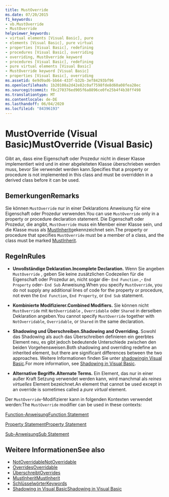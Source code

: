 ```yaml
---
title: MustOverride
ms.date: 07/20/2015
f1_keywords:
- vb.MustOverride
- MustOverride
helpviewer_keywords:
- virtual elements [Visual Basic], pure
- elements [Visual Basic], pure virtual
- properties [Visual Basic], redefining
- procedures [Visual Basic], overriding
- overriding, MustOverride keyword
- procedures [Visual Basic], redefining
- pure virtual elements [Visual Basic]
- MustOverride keyword [Visual Basic]
- properties [Visual Basic], overriding
ms.assetid: 6e9d9ad6-bb64-433f-b32b-3ef84293bf96
ms.openlocfilehash: 1b20108a2d42e82c0af7598fde8d60a08fea28ec
ms.sourcegitcommit: f8c270376ed905f6a8896ce0fe25b4f4b38ff498
ms.translationtype: MT
ms.contentlocale: de-DE
ms.lasthandoff: 06/04/2020
ms.locfileid: "84396193"
---
```

# <a name="mustoverride-visual-basic"></a><span data-ttu-id="cd96f-102">MustOverride (Visual Basic)</span><span class="sxs-lookup"><span data-stu-id="cd96f-102">MustOverride (Visual Basic)</span></span>
<span data-ttu-id="cd96f-103">Gibt an, dass eine Eigenschaft oder Prozedur nicht in dieser Klasse implementiert wird und in einer abgeleiteten Klasse überschrieben werden muss, bevor Sie verwendet werden kann.</span><span class="sxs-lookup"><span data-stu-id="cd96f-103">Specifies that a property or procedure is not implemented in this class and must be overridden in a derived class before it can be used.</span></span>  
  
## <a name="remarks"></a><span data-ttu-id="cd96f-104">Bemerkungen</span><span class="sxs-lookup"><span data-stu-id="cd96f-104">Remarks</span></span>  
 <span data-ttu-id="cd96f-105">Sie können `MustOverride` nur in einer Deklarations Anweisung für eine Eigenschaft oder Prozedur verwenden.</span><span class="sxs-lookup"><span data-stu-id="cd96f-105">You can use `MustOverride` only in a property or procedure declaration statement.</span></span> <span data-ttu-id="cd96f-106">Die Eigenschaft oder Prozedur, die angibt, `MustOverride` muss ein Member einer Klasse sein, und die Klasse muss als [MustInherit](mustinherit.md)gekennzeichnet sein.</span><span class="sxs-lookup"><span data-stu-id="cd96f-106">The property or procedure that specifies `MustOverride` must be a member of a class, and the class must be marked [MustInherit](mustinherit.md).</span></span>  
  
## <a name="rules"></a><span data-ttu-id="cd96f-107">Regeln</span><span class="sxs-lookup"><span data-stu-id="cd96f-107">Rules</span></span>  
  
- <span data-ttu-id="cd96f-108">**Unvollständige Deklaration.**</span><span class="sxs-lookup"><span data-stu-id="cd96f-108">**Incomplete Declaration.**</span></span> <span data-ttu-id="cd96f-109">Wenn Sie angeben `MustOverride` , geben Sie keine zusätzlichen Codezeilen für die Eigenschaft oder Prozedur an, nicht sogar die- `End Function` ,- `End Property` oder- `End Sub` Anweisung.</span><span class="sxs-lookup"><span data-stu-id="cd96f-109">When you specify `MustOverride`, you do not supply any additional lines of code for the property or procedure, not even the `End Function`, `End Property`, or `End Sub` statement.</span></span>  
  
- <span data-ttu-id="cd96f-110">**Kombinierte Modifizierer.**</span><span class="sxs-lookup"><span data-stu-id="cd96f-110">**Combined Modifiers.**</span></span> <span data-ttu-id="cd96f-111">Sie können nicht `MustOverride` mit `NotOverridable` , `Overridable` oder `Shared` in derselben Deklaration angeben.</span><span class="sxs-lookup"><span data-stu-id="cd96f-111">You cannot specify `MustOverride` together with `NotOverridable`, `Overridable`, or `Shared` in the same declaration.</span></span>  
  
- <span data-ttu-id="cd96f-112">**Shadowing und Überschreiben.**</span><span class="sxs-lookup"><span data-stu-id="cd96f-112">**Shadowing and Overriding.**</span></span> <span data-ttu-id="cd96f-113">Sowohl das Shadowing als auch das Überschreiben definieren ein geerbtes Element neu, es gibt jedoch bedeutende Unterschiede zwischen den beiden Vorgehensweisen.</span><span class="sxs-lookup"><span data-stu-id="cd96f-113">Both shadowing and overriding redefine an inherited element, but there are significant differences between the two approaches.</span></span> <span data-ttu-id="cd96f-114">Weitere Informationen finden Sie unter [shadowingin Visual Basic](../../programming-guide/language-features/declared-elements/shadowing.md).</span><span class="sxs-lookup"><span data-stu-id="cd96f-114">For more information, see [Shadowing in Visual Basic](../../programming-guide/language-features/declared-elements/shadowing.md).</span></span>  
  
- <span data-ttu-id="cd96f-115">**Alternative Begriffe.**</span><span class="sxs-lookup"><span data-stu-id="cd96f-115">**Alternate Terms.**</span></span> <span data-ttu-id="cd96f-116">Ein Element, das nur in einer außer Kraft Setzung verwendet werden kann, wird manchmal als *reines virtuelles* Element bezeichnet.</span><span class="sxs-lookup"><span data-stu-id="cd96f-116">An element that cannot be used except in an override is sometimes called a *pure virtual* element.</span></span>  
  
 <span data-ttu-id="cd96f-117">Der `MustOverride`-Modifizierer kann in folgenden Kontexten verwendet werden:</span><span class="sxs-lookup"><span data-stu-id="cd96f-117">The `MustOverride` modifier can be used in these contexts:</span></span>  
  
 [<span data-ttu-id="cd96f-118">Function-Anweisung</span><span class="sxs-lookup"><span data-stu-id="cd96f-118">Function Statement</span></span>](../statements/function-statement.md)  
  
 [<span data-ttu-id="cd96f-119">Property Statement</span><span class="sxs-lookup"><span data-stu-id="cd96f-119">Property Statement</span></span>](../statements/property-statement.md)  
  
 [<span data-ttu-id="cd96f-120">Sub-Anweisung</span><span class="sxs-lookup"><span data-stu-id="cd96f-120">Sub Statement</span></span>](../statements/sub-statement.md)  
  
## <a name="see-also"></a><span data-ttu-id="cd96f-121">Weitere Informationen</span><span class="sxs-lookup"><span data-stu-id="cd96f-121">See also</span></span>

- [<span data-ttu-id="cd96f-122">NotOverridable</span><span class="sxs-lookup"><span data-stu-id="cd96f-122">NotOverridable</span></span>](notoverridable.md)
- [<span data-ttu-id="cd96f-123">Overrides</span><span class="sxs-lookup"><span data-stu-id="cd96f-123">Overridable</span></span>](overridable.md)
- [<span data-ttu-id="cd96f-124">Überschreibt</span><span class="sxs-lookup"><span data-stu-id="cd96f-124">Overrides</span></span>](overrides.md)
- [<span data-ttu-id="cd96f-125">MustInherit</span><span class="sxs-lookup"><span data-stu-id="cd96f-125">MustInherit</span></span>](mustinherit.md)
- [<span data-ttu-id="cd96f-126">Schlüsselwörter</span><span class="sxs-lookup"><span data-stu-id="cd96f-126">Keywords</span></span>](../keywords/index.md)
- [<span data-ttu-id="cd96f-127">Shadowing in Visual Basic</span><span class="sxs-lookup"><span data-stu-id="cd96f-127">Shadowing in Visual Basic</span></span>](../../programming-guide/language-features/declared-elements/shadowing.md)
